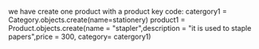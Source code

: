 we have create one product with a product key
code:
catergory1 = Category.objects.create(name=stationery)
product1 = Product.objects.create(name = "stapler",description = "it is used to staple papers",price = 300, category= catergory1)


